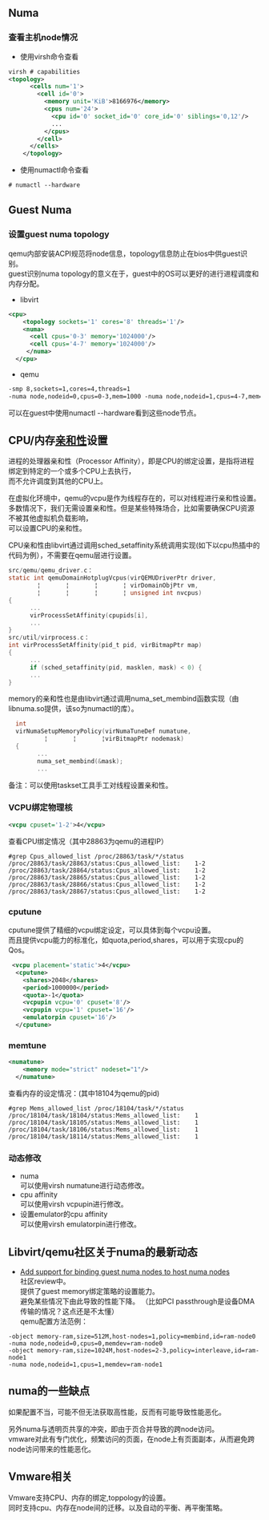 Numa
-----
### 查看主机node情况  
+ 使用virsh命令查看  
```xml
virsh # capabilities
<topology>
      <cells num='1'>
        <cell id='0'>
          <memory unit='KiB'>8166976</memory>
          <cpus num='24'>
            <cpu id='0' socket_id='0' core_id='0' siblings='0,12'/>
            ...
          </cpus>
        </cell>
      </cells>
    </topology>
```
+ 使用numactl命令查看  
```xml
# numactl --hardware
```
Guest Numa
-----
### 设置guest numa topology
qemu内部安装ACPI规范将node信息，topology信息防止在bios中供guest识别。  
guest识别numa topology的意义在于，guest中的OS可以更好的进行进程调度和内存分配。  
+ libvirt
```xml
<cpu>
    <topology sockets='1' cores='8' threads='1'/>
    <numa>
      <cell cpus='0-3' memory='1024000'/>
      <cell cpus='4-7' memory='1024000'/>
     </numa>
  </cpu>
```
+ qemu
```xml
-smp 8,sockets=1,cores=4,threads=1
-numa node,nodeid=0,cpus=0-3,mem=1000 -numa node,nodeid=1,cpus=4-7,mem=1000
```
可以在guest中使用numactl --hardware看到这些node节点。  

CPU/内存[亲和性]设置
----
进程的处理器亲和性（Processor Affinity），即是CPU的绑定设置，是指将进程绑定到特定的一个或多个CPU上去执行，  
而不允许调度到其他的CPU上。  
  
在虚拟化环境中，qemu的vcpu是作为线程存在的，可以对线程进行亲和性设置。  
多数情况下，我们无需设置亲和性。但是某些特殊场合，比如需要确保CPU资源不被其他虚拟机负载影响，  
可以设置CPU的亲和性。  

CPU亲和性由libvirt通过调用sched_setaffinity系统调用实现(如下以cpu热插中的代码为例），不需要在qemu层进行设置。  
```c
src/qemu/qemu_driver.c：
static int qemuDomainHotplugVcpus(virQEMUDriverPtr driver,
        ¦       ¦       ¦       ¦ virDomainObjPtr vm,
        ¦       ¦       ¦       ¦ unsigned int nvcpus)
{
      ...
      virProcessSetAffinity(cpupids[i],
      ...
}
src/util/virprocess.c：
int virProcessSetAffinity(pid_t pid, virBitmapPtr map)
{
      ...
      if (sched_setaffinity(pid, masklen, mask) < 0) {
      ...
}
```

memory的亲和性也是由libvirt通过调用numa_set_membind函数实现（由libnuma.so提供，该so为numactl的库）。
```c
  int
  virNumaSetupMemoryPolicy(virNumaTuneDef numatune,
          ¦       ¦       ¦virBitmapPtr nodemask)
  {
        ...
        numa_set_membind(&mask);
        ...
```

备注：可以使用taskset工具手工对线程设置亲和性。

### VCPU绑定物理核
```xml
<vcpu cpuset='1-2'>4</vcpu>
```
查看CPU绑定情况（其中28863为qemu的进程IP）
```shell
#grep Cpus_allowed_list /proc/28863/task/*/status 
/proc/28863/task/28863/status:Cpus_allowed_list:    1-2
/proc/28863/task/28864/status:Cpus_allowed_list:    1-2
/proc/28863/task/28865/status:Cpus_allowed_list:    1-2
/proc/28863/task/28866/status:Cpus_allowed_list:    1-2
/proc/28863/task/28867/status:Cpus_allowed_list:    1-2
```
### cputune  
cputune提供了精细的vcpu绑定设定，可以具体到每个vcpu设置。   
而且提供vcpu能力的标准化，如quota,period,shares，可以用于实现cpu的Qos。  
```xml
 <vcpu placement='static'>4</vcpu>
  <cputune>
    <shares>2048</shares>
    <period>1000000</period>
    <quota>-1</quota>
    <vcpupin vcpu='0' cpuset='8'/>
    <vcpupin vcpu='1' cpuset='16'/>
    <emulatorpin cpuset='16'/>
  </cputune>
```
### memtune
```xml
<numatune>
    <memory mode="strict" nodeset="1"/>
  </numatune>
```
查看内存的设定情况：(其中18104为qemu的pid)
```shell
#grep Mems_allowed_list /proc/18104/task/*/status
/proc/18104/task/18104/status:Mems_allowed_list:    1
/proc/18104/task/18105/status:Mems_allowed_list:    1
/proc/18104/task/18106/status:Mems_allowed_list:    1
/proc/18104/task/18114/status:Mems_allowed_list:    1
```

### 动态修改   
+ numa  
可以使用virsh numatune进行动态修改。  
+ cpu affinity  
可以使用virsh vcpupin进行修改。
+ 设置emulator的cpu affinity  
可以使用virsh emulatorpin进行修改。

Libvirt/qemu社区关于numa的最新动态
-----
+ [Add support for binding guest numa nodes to host numa nodes]  
社区review中。  
提供了guest memory绑定策略的设置能力。    
避免某些情况下由此导致的性能下降。 （比如PCI passthrough是设备DMA传输的情况？这点还是不太懂）  
qemu配置方法范例：  
```shell
-object memory-ram,size=512M,host-nodes=1,policy=membind,id=ram-node0 
-numa node,nodeid=0,cpus=0,memdev=ram-node0 
-object memory-ram,size=1024M,host-nodes=2-3,policy=interleave,id=ram-node1 
-numa node,nodeid=1,cpus=1,memdev=ram-node1 
```


[Add support for binding guest numa nodes to host numa nodes]:https://lists.gnu.org/archive/html/qemu-devel/2013-12/msg00568.html
[亲和性]:http://www.ibm.com/developerworks/cn/linux/l-affinity.html

numa的一些缺点
------
如果配置不当，可能不但无法获取高性能，反而有可能导致性能恶化。    

另外numa与透明页共享的冲突，即由于页合并导致的跨node访问。   
vmware对此有专门优化，频繁访问的页面，在node上有页面副本，从而避免跨node访问带来的性能恶化。

[专门优化]:https://pubs.vmware.com/vsphere-50/index.jsp#com.vmware.vsphere.resmgmt.doc_50/GUID-6D818472-D683-410F-84C3-0C56C21F4459.html

Vmware相关
------
Vmware支持CPU、内存的绑定,toppology的设置。  
同时支持cpu、内存在node间的迁移。以及自动的平衡、再平衡策略。  
